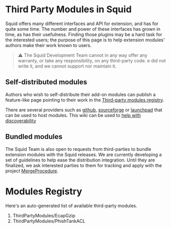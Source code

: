 ---
---
# Third Party Modules in Squid

Squid offers many different interfaces and API for extension, and has
for quite some time. The number and power of these interfaces has grown
in time, as has their usefulness. Finding those plugins may be a hard
task for the interested users; the purpose of this page is to help
extension modules' authors make their work known to users.

> :warning: 
    The Squid Development Team cannot in any way offer any warranty,
    or take any responsibility, on any third-party code. 
    e did not write it, and we cannot support nor maintain it.

## Self-distributed modules

Authors who wish to self-distribute their add-on modules can publish a
feature-like page pointing to their work in the [Third-party modules registry](#modules-registry).

There are several providers such as [github](https://github.com), 
[sourceforge](https://sourceforge.net) or [launchpad](https://launchpad.net)
that can be used to host modules.
This wiki can be used to [help with discoverability](/ContributeToWiki)


## Bundled modules

The Squid Team is also open to requests from third-parties to bundle
extension modules with the Squid releases. We are currently developing a
set of guidelines to help ease the distribution integration. Until they
are finalized, we ask interested parties to them for tracking and apply
with the project [MergeProcedure](/MergeProcedure).

# Modules Registry

Here's an auto-generated list of available third-party modules.

1. ThirdPartyModules/EcapGzip
1. ThirdPartyModules/PhishTankACL

